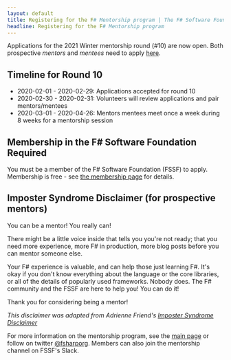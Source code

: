 ```yaml
---
layout: default
title: Registering for the F# Mentorship program | The F# Software Foundation
headline: Registering for the F# Mentorship program
---
```


Applications for the 2021 Winter mentorship round (#10) are now open. Both prospective _mentors_ and _mentees_ need to apply [here](https://forms.gle/dcp8drTgA6oDwxp56).

## Timeline for Round 10

* 2020-02-01 - 2020-02-29: Applications accepted for round 10
* 2020-02-30 - 2020-02-31: Volunteers will review applications and pair mentors/mentees
* 2020-03-01 - 2020-04-26: Mentors mentees meet once a week during 8 weeks for a mentorship session

## Membership in the F# Software Foundation Required

You must be a member of the F# Software Foundation (FSSF) to apply. Membership is free - see [the membership page](http://foundation.fsharp.org/membership) for details.

## Imposter Syndrome Disclaimer (for prospective mentors)

You can be a mentor! You really can!

There might be a little voice inside that tells you you're not ready; that you need more experience, more F# in production, more blog posts before you can mentor someone else.

Your F# experience is valuable, and can help those just learning F#. It's okay if you don't know everything about the language or the core libraries, or all of the details of popularly used frameworks. Nobody does. The F# community and the FSSF are here to help you! You can do it!

Thank you for considering being a mentor!

*This disclaimer was adapted from Adrienne Friend's [Imposter Syndrome Disclaimer](https://github.com/adriennefriend/imposter-syndrome-disclaimer)*

For more information on the mentorship program, see the [main page](index.html) or follow on twitter [@fsharporg](https://twitter.com/fsharporg). Members can also join the mentorship channel on FSSF's Slack.
